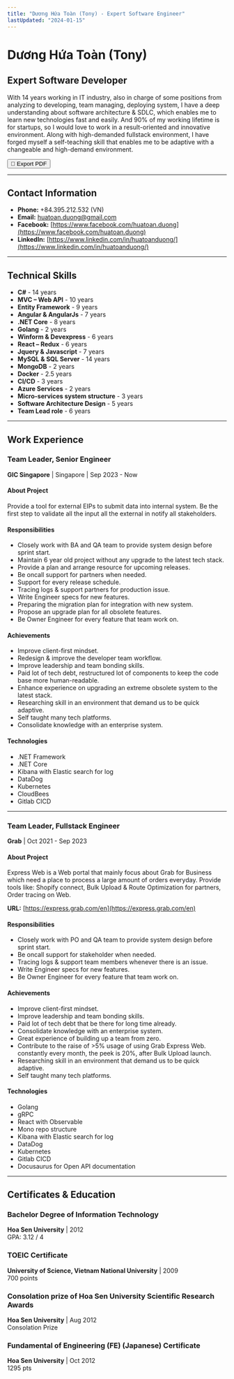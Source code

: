 ```yaml
---
title: "Dương Hứa Toàn (Tony) - Expert Software Engineer"
lastUpdated: "2024-01-15"
---
```


# Dương Hứa Toàn (Tony)

## Expert Software Developer

With 14 years working in IT industry, also in charge of some positions from analyzing to developing, team managing, deploying system, I have a deep understanding about software architecture & SDLC, which enables me to learn new technologies fast and easily. And 90% of my working lifetime is for startups, so I would love to work in a result-oriented and innovative environment. Along with high-demanded fullstack environment, I have forged myself a self-teaching skill that enables me to be adaptive with a changeable and high-demand environment.

<!-- [Get PDF version](#){ .md-button .md-button--primary } -->

<!-- PDF Export Button -->
<!-- <div style="text-align: right; margin-bottom: 2rem;"> -->
<div>
  <button id="pdf-export-btn" class="md-button md-button--primary pdf-export-btn" onclick="window.print()">
  <!-- <button id="pdf-export-btn" class="md-button md-button--primary" onclick="exportToPDF()"> -->
  <!-- <button id="pdf-export-btn" class="md-button md-button--primary"> -->
    <span class="icon">📄</span>
    <span>Export PDF</span>
  </button>
</div>

---


## Contact Information

- **Phone:** +84.395.212.532 (VN)
- **Email:** [huatoan.duong@gmail.com](mailto:huatoan.duong@gmail.com)
- **Facebook:** [https://www.facebook.com/huatoan.duong](https://www.facebook.com/huatoan.duong)
- **LinkedIn:** [https://www.linkedin.com/in/huatoanduong/](https://www.linkedin.com/in/huatoanduong/)
<!-- - **Skype:** go_with_me2005 -->

---

## Technical Skills

- **C#** - 14 years
- **MVC – Web API** - 10 years
- **Entity Framework** - 9 years
- **Angular & AngularJs** - 7 years
- **.NET Core** - 8 years
- **Golang** - 2 years
- **Winform & Devexpress** - 6 years
- **React – Redux** - 6 years
- **Jquery & Javascript** - 7 years
- **MySQL & SQL Server** - 14 years
- **MongoDB** - 2 years
- **Docker** - 2.5 years
- **CI/CD** - 3 years
- **Azure Services** - 2 years
- **Micro-services system structure** - 3 years
- **Software Architecture Design** - 5 years
- **Team Lead role** - 6 years

---

## Work Experience

### Team Leader, Senior Engineer
**GIC Singapore** | Singapore | Sep 2023 - Now

#### About Project
Provide a tool for external EIPs to submit data into internal system. Be the first step to validate all the input all the external in notify all stakeholders.

#### Responsibilities
- Closely work with BA and QA team to provide system design before sprint start.
- Maintain 6 year old project without any upgrade to the latest tech stack.
- Provide a plan and arrange resource for upcoming releases.
- Be oncall support for partners when needed.
- Support for every release schedule.
- Tracing logs & support partners for production issue.
- Write Engineer specs for new features.
- Preparing the migration plan for integration with new system.
- Propose an upgrade plan for all obsolete features.
- Be Owner Engineer for every feature that team work on.

#### Achievements
- Improve client-first mindset.
- Redesign & improve the developer team workflow.
- Improve leadership and team bonding skills.
- Paid lot of tech debt, restructured lot of components to keep the code base more human-readable.
- Enhance experience on upgrading an extreme obsolete system to the latest stack.
- Researching skill in an environment that demand us to be quick adaptive.
- Self taught many tech platforms.
- Consolidate knowledge with an enterprise system.

#### Technologies
- .NET Framework
- .NET Core
- Kibana with Elastic search for log
- DataDog
- Kubernetes
- CloudBees
- Gitlab CICD

---

### Team Leader, Fullstack Engineer
**Grab** | Oct 2021 - Sep 2023

#### About Project
Express Web is a Web portal that mainly focus about Grab for Business which need a place to process a large amount of orders everyday. Provide tools like: Shopify connect, Bulk Upload & Route Optimization for partners, Order tracing on Web.

**URL:** [https://express.grab.com/en](https://express.grab.com/en)

#### Responsibilities
- Closely work with PO and QA team to provide system design before sprint start.
- Be oncall support for stakeholder when needed.
- Tracing logs & support team members whenever there is an issue.
- Write Engineer specs for new features.
- Be Owner Engineer for every feature that team work on.

#### Achievements
- Improve client-first mindset.
- Improve leadership and team bonding skills.
- Paid lot of tech debt that be there for long time already.
- Consolidate knowledge with an enterprise system.
- Great experience of building up a team from zero.
- Contribute to the raise of >5% usage of using Grab Express Web. constantly every month, the peek is 20%, after Bulk Upload launch.
- Researching skill in an environment that demand us to be quick adaptive.
- Self taught many tech platforms.

#### Technologies
- Golang
- gRPC
- React with Observable
- Mono repo structure
- Kibana with Elastic search for log
- DataDog
- Kubernetes
- Gitlab CICD
- Docusaurus for Open API documentation

---

## Certificates & Education

### Bachelor Degree of Information Technology
**Hoa Sen University** | 2012  
GPA: 3.12 / 4

### TOEIC Certificate
**University of Science, Vietnam National University** | 2009  
700 points

### Consolation prize of Hoa Sen University Scientific Research Awards
**Hoa Sen University** | Aug 2012  
Consolation Prize

### Fundamental of Engineering (FE) (Japanese) Certificate
**Hoa Sen University** | Oct 2012  
1295 pts
